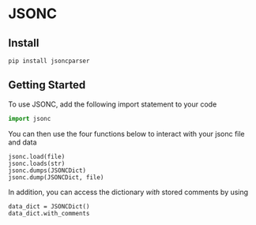 # JSONC

## Install

```
pip install jsoncparser
```

## Getting Started

To use JSONC, add the following import statement to your code

```python
import jsonc
```

You can then use the four functions below to interact with your jsonc file and data

```
jsonc.load(file)
jsonc.loads(str)
jsonc.dumps(JSONCDict)
jsonc.dump(JSONCDict, file)
```

In addition, you can access the dictionary _with_ stored comments by using

```
data_dict = JSONCDict()
data_dict.with_comments
```

